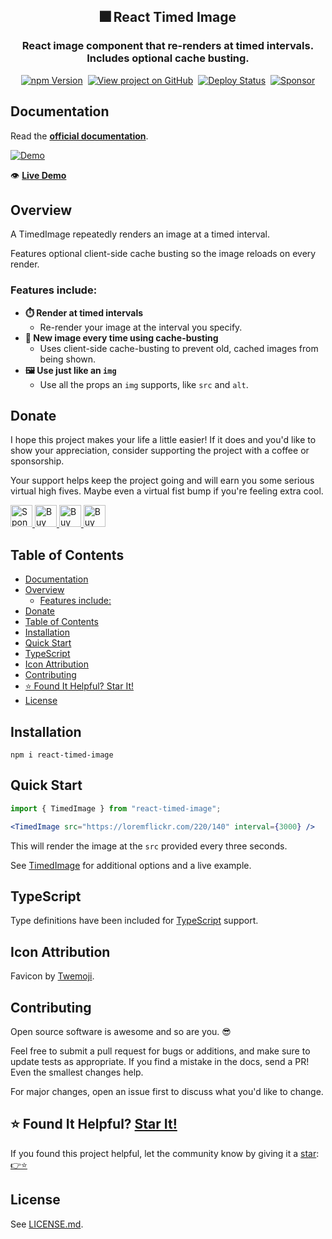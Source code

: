 <h2 align="center">
  🎆 React Timed Image
</h2>
<h3 align="center">
  React image component that re-renders at timed intervals. Includes optional cache busting.
</h3>
<p align="center">
  <a href="https://badge.fury.io/js/react-timed-image" target="_blank" rel="noopener noreferrer"><img src="https://badge.fury.io/js/react-timed-image.svg" alt="npm Version" /></a>&nbsp;
  <a href="https://github.com/justinmahar/react-timed-image/" target="_blank" rel="noopener noreferrer"><img src="https://img.shields.io/badge/GitHub-Source-success" alt="View project on GitHub" /></a>&nbsp;
  <a href="https://github.com/justinmahar/react-timed-image/actions?query=workflow%3ADeploy" target="_blank" rel="noopener noreferrer"><img src="https://github.com/justinmahar/react-timed-image/workflows/Deploy/badge.svg" alt="Deploy Status" /></a>&nbsp;
  <a href="https://github.com/sponsors/justinmahar" target="_blank" rel="noopener noreferrer"><img src="https://img.shields.io/static/v1?label=Sponsor&message=%E2%9D%A4&logo=GitHub&color=%23fe8e86" alt="Sponsor"/></a>
</p>

## Documentation

Read the **[official documentation](https://justinmahar.github.io/react-timed-image/)**.

[![Demo](https://justinmahar.github.io/react-timed-image/demo.gif "Demo")](https://justinmahar.github.io/react-timed-image/?path=/story/components-timedimage--page#usage)

👁️ **[Live Demo](https://justinmahar.github.io/react-timed-image/?path=/story/components-timedimage--page#usage)**

## Overview

A TimedImage repeatedly renders an image at a timed interval.

Features optional client-side cache busting so the image reloads on every render.

### Features include:

- **⏱️ Render at timed intervals**
  - Re-render your image at the interval you specify.
- **🐣 New image every time using cache-busting**
  - Uses client-side cache-busting to prevent old, cached images from being shown.
- **🖼️ Use just like an `img`**
  - Use all the props an `img` supports, like `src` and `alt`.

[lock:donate]::🚫---------------------------------------

## Donate 

I hope this project makes your life a little easier! If it does and you'd like to show your appreciation, consider supporting the project with a coffee or sponsorship. 

Your support helps keep the project going and will earn you some serious virtual high fives. Maybe even a virtual fist bump if you're feeling extra cool.

<a href="https://github.com/sponsors/justinmahar">
  <img src="https://justinmahar.github.io/react-kindling/support/sponsor.png" alt="Sponsor via GitHub" height="35" />
</a> <a href="https://paypal.me/thejustinmahar/5">
  <img src="https://justinmahar.github.io/react-kindling/support/coffee-1.png" alt="Buy me a coffee" height="35" />
</a> <a href="https://paypal.me/thejustinmahar/15">
  <img src="https://justinmahar.github.io/react-kindling/support/coffee-3.png" alt="Buy me 3 coffees" height="35" />
</a> <a href="https://paypal.me/thejustinmahar/25">
  <img src="https://justinmahar.github.io/react-kindling/support/coffee-5.png" alt="Buy me 5 coffees" height="35" />
</a>

[/lock:donate]::---------------------------------------🚫

## Table of Contents 

- [Documentation](#documentation)
- [Overview](#overview)
  - [Features include:](#features-include)
- [Donate](#donate)
- [Table of Contents](#table-of-contents)
- [Installation](#installation)
- [Quick Start](#quick-start)
- [TypeScript](#typescript)
- [Icon Attribution](#icon-attribution)
- [Contributing](#contributing)
- [⭐ Found It Helpful? Star It!](#-found-it-helpful-star-it)
- [License](#license)

## Installation

```
npm i react-timed-image
```

## Quick Start

```jsx
import { TimedImage } from "react-timed-image";
```

```jsx
<TimedImage src="https://loremflickr.com/220/140" interval={3000} />
```

This will render the image at the `src` provided every three seconds.

See [TimedImage](https://justinmahar.github.io/react-timed-image/?path=/story/components-timedimage--page) for additional options and a live example.

[lock:typescript]::🚫---------------------------------------

## TypeScript

Type definitions have been included for [TypeScript](https://www.typescriptlang.org/) support.

[/lock:typescript]::---------------------------------------🚫

[lock:icon]::🚫---------------------------------------

## Icon Attribution

Favicon by [Twemoji](https://github.com/twitter/twemoji).

[/lock:icon]::---------------------------------------🚫

[lock:contributing]::🚫---------------------------------------

## Contributing

Open source software is awesome and so are you. 😎

Feel free to submit a pull request for bugs or additions, and make sure to update tests as appropriate. If you find a mistake in the docs, send a PR! Even the smallest changes help.

For major changes, open an issue first to discuss what you'd like to change.

[/lock:contributing]::---------------------------------------🚫

## ⭐ Found It Helpful? [Star It!](https://github.com/justinmahar/react-timed-image/stargazers)

If you found this project helpful, let the community know by giving it a [star](https://github.com/justinmahar/react-timed-image/stargazers): [👉⭐](https://github.com/justinmahar/react-timed-image/stargazers)

## License

See [LICENSE.md](https://justinmahar.github.io/react-timed-image/?path=/story/license--page).